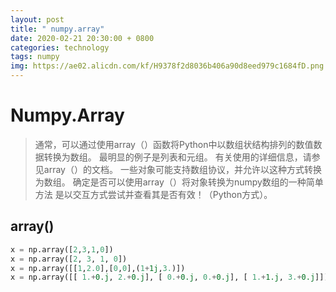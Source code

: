 ```yaml
---
layout: post
title: " numpy.array"
date: 2020-02-21 20:30:00 + 0800
categories: technology
tags: numpy
img: https://ae02.alicdn.com/kf/H9378f2d8036b406a90d8eed979c1684fD.png
---
```


# Numpy.Array

> 通常，可以通过使用array（）函数将Python中以数组状结构排列的数值数据转换为数组。
> 最明显的例子是列表和元组。
> 有关使用的详细信息，请参见array（）的文档。
> 一些对象可能支持数组协议，并允许以这种方式转换为数组。
> 确定是否可以使用array（）将对象转换为numpy数组的一种简单方法
> 是以交互方式尝试并查看其是否有效！（Python方式）。

## array()

```python
x = np.array([2,3,1,0])
x = np.array([2, 3, 1, 0])
x = np.array([[1,2.0],[0,0],(1+1j,3.)])
x = np.array([[ 1.+0.j, 2.+0.j], [ 0.+0.j, 0.+0.j], [ 1.+1.j, 3.+0.j]])
```

